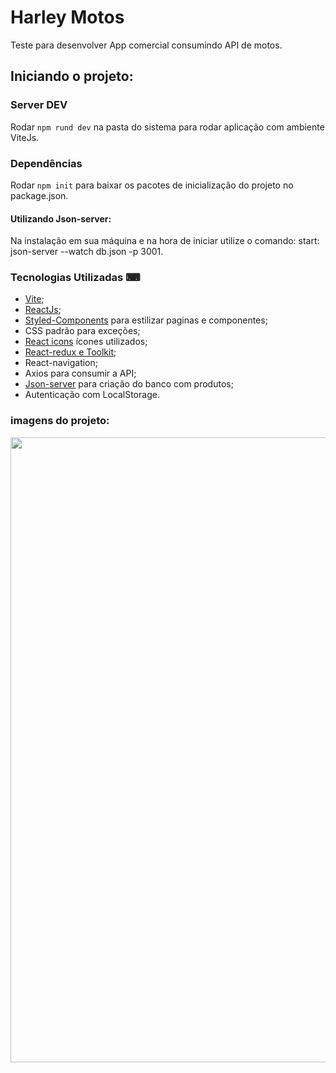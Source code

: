 # Harley Motos

Teste para desenvolver App comercial consumindo API de motos.

## Iniciando o projeto:

### Server DEV

Rodar `npm rund dev` na pasta do sistema para rodar aplicação com ambiente ViteJs.

### Dependências

Rodar `npm init` para baixar os pacotes de inicialização do projeto no package.json.

#### Utilizando Json-server:
Na instalação em sua máquina e na hora de iniciar utilize o comando: 
 start: json-server --watch db.json -p 3001.

### Tecnologias Utilizadas ⌨

 - [Vite](https://vitejs.dev/);
 - [ReactJs](https://pt-br.reactjs.org/);
 - [Styled-Components](https://styled-components.com/docs) para estilizar paginas e componentes;
 - CSS padrão para exceções;
 - [React icons](https://react-icons.github.io/react-icons) ícones utilizados;
 - [React-redux e Toolkit](https://react-redux.js.org/introduction/getting-started);
 - React-navigation;
 - Axios para consumir a API;
 - [Json-server](https://www.npmjs.com/package/json-server) para criação do banco com produtos;
 - Autenticação com LocalStorage.


### imagens do projeto: 

<div align="center"> 
  <img src="https://user-images.githubusercontent.com/18035852/179583747-32580069-ef49-40ee-bf17-354d5d798866.PNG" width="1000px"/>
</div>
